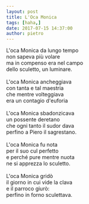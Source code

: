 ```yaml
---
layout: post
title: L'Oca Monica
tags: [haha,]
date: 2017-07-15 14:37:00
author: pietro
---
```

L'oca Monica da lungo tempo<br/>non sapeva più volare<br/>ma in compenso era nel campo<br/>dello sculetto, un luminare.<br/><br/>L'oca Monica ancheggiava<br/>con tanta e tal maestria<br/>che mentre volteggiava<br/>era un contagio d'euforia<br/><br/>L'oca Monica sbadonzicava<br/>un possente deretano<br/>che ogni tanto il sudor dava<br/>perfino a Piero il sagrestano.<br/><br/>L'oca Monica fu nota<br/>per il suo cul perfetto<br/>e perché pure mentre nuota<br/>ne si apprezza lo sculetto.<br/><br/>L'oca Monica gridò<br/>il giorno in cui vide la clava<br/>e il parroco giurò:<br/>perfino in forno sculettava.
